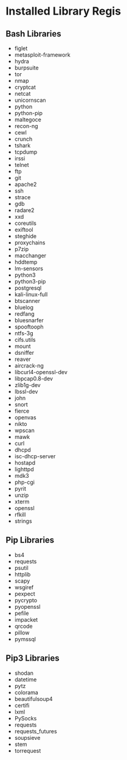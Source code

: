 # Installed Library Regis

## Bash Libraries
* figlet
* metasploit-framework
* hydra
* burpsuite
* tor
* nmap
* cryptcat
* netcat
* unicornscan
* python
* python-pip
* maltegoce
* recon-ng
* cewl
* crunch
* tshark
* tcpdump
* irssi
* telnet
* ftp
* git
* apache2
* ssh
* strace
* gdb
* radare2
* xxd
* coreutils
* exiftool
* steghide
* proxychains
* p7zip
* macchanger
* hddtemp
* lm-sensors
* python3
* python3-pip
* postgresql
* kali-linux-full
* btscanner
* bluelog
* redfang
* bluesnarfer
* spooftooph
* ntfs-3g
* cifs.utils
* mount
* dsniffer
* reaver
* aircrack-ng
* libcurl4-openssl-dev
* libpcap0.8-dev
* zlib1g-dev
* lbssl-dev
* john
* snort
* fierce
* openvas
* nikto
* wpscan
* mawk
* curl
* dhcpd
* isc-dhcp-server
* hostapd
* lighttpd
* mdk3
* php-cgi
* pyrit
* unzip
* xterm
* openssl
* rfkill
* strings 

## Pip Libraries

* bs4
* requests
* psutil
* httplib
* scapy
* wsgiref 
* pexpect
* pycrypto
* pyopenssl
* pefile
* impacket
* qrcode
* pillow
* pymssql

## Pip3 Libraries

* shodan
* datetime
* pytz
* colorama
* beautifulsoup4
* certifi
* lxml
* PySocks
* requests
* requests_futures
* soupsieve
* stem
* torrequest 
